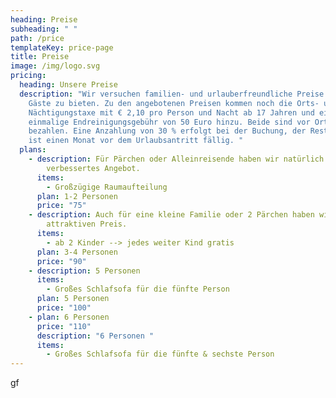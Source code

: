 ```yaml
---
heading: Preise
subheading: " "
path: /price
templateKey: price-page
title: Preise
image: /img/logo.svg
pricing:
  heading: Unsere Preise
  description: "Wir versuchen familien- und urlauberfreundliche Preise für unsere
    Gäste zu bieten. Zu den angebotenen Preisen kommen noch die Orts- und
    Nächtigungstaxe mit € 2,10 pro Person und Nacht ab 17 Jahren und eine
    einmalige Endreinigungsgebühr von 50 Euro hinzu. Beide sind vor Ort zu
    bezahlen. Eine Anzahlung von 30 % erfolgt bei der Buchung, der Restbetrag
    ist einen Monat vor dem Urlaubsantritt fällig. "
  plans:
    - description: Für Pärchen oder Alleinreisende haben wir natürlich ein
        verbessertes Angebot.
      items:
        - Großzügige Raumaufteilung
      plan: 1-2 Personen
      price: "75"
    - description: Auch für eine kleine Familie oder 2 Pärchen haben wir einen
        attraktiven Preis.
      items:
        - ab 2 Kinder --> jedes weiter Kind gratis
      plan: 3-4 Personen
      price: "90"
    - description: 5 Personen
      items:
        - Großes Schlafsofa für die fünfte Person
      plan: 5 Personen
      price: "100"
    - plan: 6 Personen
      price: "110"
      description: "6 Personen "
      items:
        - Großes Schlafsofa für die fünfte & sechste Person
---
```

gf